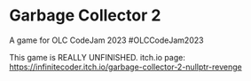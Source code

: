 # Garbage Collector 2
A game for OLC CodeJam 2023
#OLCCodeJam2023

This game is REALLY UNFINISHED.
itch.io page: https://infinitecoder.itch.io/garbage-collector-2-nullptr-revenge

